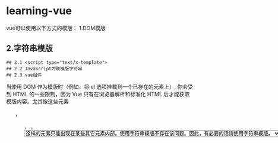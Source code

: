 # learning-vue
vue可以使用以下方式的模版：
1.DOM模版
## 2.字符串模版
	## 2.1 <script type="text/x-template">
	## 2.2 JavaScript内联模版字符串
	## 2.3 vue组件
当使用 DOM 作为模版时（例如，将 el 选项挂载到一个已存在的元素上）, 你会受到 HTML 的一些限制，因为 Vue 只有在浏览器解析和标准化 HTML 后才能获取模版内容。尤其像这些元素 <ul> ，<ol>，<table> ，<select> 限制了能被它包裹的元素， 而一些像 <option> 这样的元素只能出现在某些其它元素内部。使用字符串模版不存在该问题。因此，有必要的话请使用字符串模版。